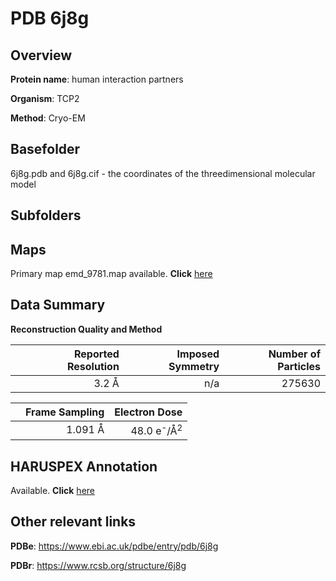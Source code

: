 # PDB 6j8g

## Overview

**Protein name**: human interaction partners

**Organism**: TCP2

**Method**: Cryo-EM

## Basefolder

6j8g.pdb and 6j8g.cif - the coordinates of the threedimensional molecular model

## Subfolders









## Maps

Primary map emd_9781.map available. **Click** [here](http://ftp.wwpdb.org/pub/emdb/structures/EMD-9781/map/) 

## Data Summary
**Reconstruction Quality and Method**

|   | Reported Resolution | Imposed Symmetry | Number of Particles |
|---|-------------:|----------------:|--------------:|
|   |3.2 Å|n/a|275630|

|   | Frame Sampling | Electron Dose |
|---|-------------:|----------------:|
|   |1.091 Å|48.0 e<sup>-</sup>/Å<sup>2</sup>|

## HARUSPEX Annotation

Available. **Click** [here](https://zenodo.org/record/3820229)

## Other relevant links 
**PDBe**:  https://www.ebi.ac.uk/pdbe/entry/pdb/6j8g
 
**PDBr**: https://www.rcsb.org/structure/6j8g 
